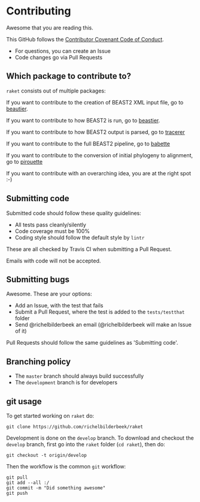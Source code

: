 # Contributing

Awesome that you are reading this.

This GitHub follows the [Contributor Covenant Code of Conduct](doc/code_of_conduct.md).

 * For questions, you can create an Issue
 * Code changes go via Pull Requests

## Which package to contribute to?

`raket` consists out of multiple packages:

If you want to contribute to the creation of BEAST2 XML input file,
go to [beautier](https://github.com/richelbilderbeek/beautier/blob/master/CONTRIBUTING.md).

If you want to contribute to how BEAST2 is run,
go to [beastier](https://github.com/richelbilderbeek/beastier/blob/master/CONTRIBUTING.md).

If you want to contribute to how BEAST2 output is parsed,
go to [tracerer](https://github.com/richelbilderbeek/tracerer/blob/master/CONTRIBUTING.md)

If you want to contribute to the full BEAST2 pipeline,
go to [babette](https://github.com/richelbilderbeek/babette/blob/master/CONTRIBUTING.md)

If you want to contribute to the conversion of initial phylogeny to alignment,
go to [pirouette](https://github.com/richelbilderbeek/pirouette/blob/master/CONTRIBUTING.md)

If you want to contribute with an overarching idea, you are at the right spot :-) 

## Submitting code

Submitted code should follow these quality guidelines:

 * All tests pass cleanly/silently
 * Code coverage must be 100%
 * Coding style should follow the default style by `lintr`

These are all checked by Travis CI when submitting
a Pull Request. 

Emails with code will not be accepted.

## Submitting bugs

Awesome. These are your options:

 * Add an Issue, with the test that fails
 * Submit a Pull Request, where the test is added to the `tests/testthat` folder
 * Send @richelbilderbeek an email (@richelbilderbeek will make an Issue of it)

Pull Requests should follow the same guidelines as 'Submitting code'.

## Branching policy

 * The `master` branch should always build successfully
 * The `development` branch is for developers

## git usage

To get started working on `raket` do:

```
git clone https://github.com/richelbilderbeek/raket
```

Development is done on the `develop` branch. 
To download and checkout the `develop` branch, 
first go into the `raket` folder (`cd raket`), then do:

```
git checkout -t origin/develop
```

Then the workflow is the common `git` workflow:

```
git pull
git add --all :/
git commit -m "Did something awesome"
git push
```
